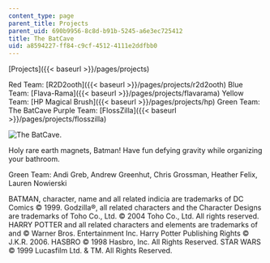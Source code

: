```yaml
---
content_type: page
parent_title: Projects
parent_uid: 690b9956-8c8d-b91b-5245-a6e3ec725412
title: The BatCave
uid: a8594227-ff84-c9cf-4512-4111e2ddfbb0
---
```


[Projects]({{< baseurl >}}/pages/projects)

Red Team: [R2D2ooth]({{< baseurl >}}/pages/projects/r2d2ooth) Blue Team: [Flava-Rama]({{< baseurl >}}/pages/projects/flavarama) Yellow Team: [HP Magical Brush]({{< baseurl >}}/pages/projects/hp) Green Team: The BatCave Purple Team: [FlossZilla]({{< baseurl >}}/pages/projects/flosszilla)

![The BatCave.](/courses/mechanical-engineering/2-00b-toy-product-design-spring-2008/projects/batcave.jpg)

Holy rare earth magnets, Batman! Have fun defying gravity while organizing your bathroom.

Green Team: Andi Greb, Andrew Greenhut, Chris Grossman, Heather Felix, Lauren Nowierski

BATMAN, character, name and all related indicia are trademarks of DC Comics © 1999. Godzilla®, all related characters and the Character Designs are trademarks of Toho Co., Ltd. © 2004 Toho Co., Ltd. All rights reserved. HARRY POTTER and all related characters and elements are trademarks of and © Warner Bros. Entertainment Inc. Harry Potter Publishing Rights © J.K.R. 2006. HASBRO © 1998 Hasbro, Inc. All Rights Reserved. STAR WARS © 1999 Lucasfilm Ltd. & TM. All Rights Reserved.